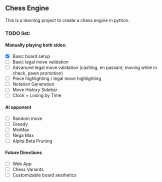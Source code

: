 ## Chess Engine

This is a learning project to create a chess engine in python.

### TODO list:

#### Manually playing both sides:

- [x] Basic board setup 
- [ ] Basic legal move validation 
- [ ] Advanced legal move validation (castling, en passant, moving while in check, pawn promotion)
- [ ] Piece highlighting / legal move highlighting
- [ ] Notation Generation
- [ ] Move History Sidebar
- [ ] Clock + Losing by Time

#### AI opponent 

- [ ] Random move 
- [ ] Greedy 
- [ ] MinMax
- [ ] Nega Max
- [ ] Alpha Beta Pruning

#### Future Directions

- [ ] Web App
- [ ] Chess Variants 
- [ ] Customizable board aesthetics
